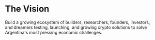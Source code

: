 # The Vision

Build a growing ecosystem of builders, researchers, founders, investors, and dreamers testing, launching, and growing crypto solutions to solve Argentina's most pressing economic challenges.
